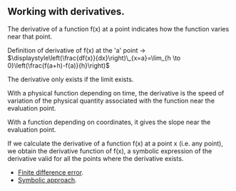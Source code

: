 ## Working with derivatives.

The derivative of a function f(x) at a point indicates how the function varies near that point.

Definition of derivative of f(x) at the 'a' point -> $\displaystyle\left(\frac{df(x)}{dx}\right)\_{x=a}=\lim_{h \to 0}\left(\frac{f(a+h)-f(a)}{h}\right)$

The derivative only exists if the limit exists.

With a physical function depending on time, the derivative is the speed of variation of the physical quantity associated with the function near the evaluation point.

With a function depending on coordinates, it gives the slope near the evaluation point.

If we calculate the derivative of a function f(x) at a point x (i.e. any point), we obtain the derivative function of f(x), a symbolic expression of the derivative valid for all the points where the derivative exists.

- [Finite difference error](err_der_geo).
- [Symbolic approach](der_sympy.py).
